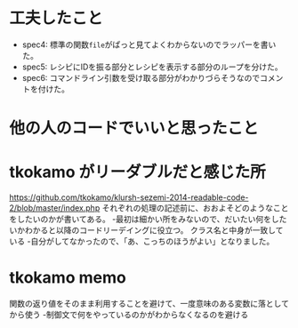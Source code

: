 #   工夫したこと
- spec4: 標準の関数`file`がぱっと見てよくわからないのでラッパーを書いた。
- spec5: レシピにIDを振る部分とレシピを表示する部分のループを分けた。
- spec6: コマンドライン引数を受け取る部分がわかりづらそうなのでコメントを付けた。

#   他の人のコードでいいと思ったこと


#   tkokamo がリーダブルだと感じた所
https://github.com/tkokamo/klursh-sezemi-2014-readable-code-2/blob/master/index.php
それぞれの処理の記述前に、おおよそどのようなことをしたいのかが書いてある。
 -最初は細かい所をみないので、だいたい何をしたいかわかると以降のコードリーデイングに役立つ。
クラス名と中身が一致している
 -自分がしてなかったので、「あ、こっちのほうがよい」となりました。

#   tkokamo memo
関数の返り値をそのまま利用することを避けて、一度意味のある変数に落としてから使う
-制御文で何をやっているのかがわからなくなるのを避ける